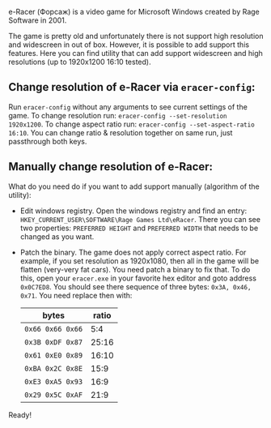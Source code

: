 e-Racer (Форсаж) is a video game for Microsoft Windows created by Rage Software in 2001.

The game is pretty old and unfortunately there is not support high resolution and widescreen in out of box. However, it is possible to add support this features. Here you can find utility that can add support widescreen and high resolutions (up to 1920x1200 16:10 tested).

## Change resolution of e-Racer via `eracer-config`:

Run `eracer-config` without any arguments to see current settings of the game.
To change resolution run: `eracer-config --set-resolution 1920x1200`.
To change aspect ratio run: `eracer-config --set-aspect-ratio 16:10`.
You can change ratio & resolution together on same run, just passthrough both keys.

## Manually change resolution of e-Racer:

What do you need do if you want to add support manually (algorithm of the utility):

* Edit windows registry.
    Open the windows registry and find an entry: `HKEY_CURRENT_USER\SOFTWARE\Rage Games Ltd\eRacer`. There you can see two properties: `PREFERRED HEIGHT` and `PREFERRED WIDTH` that needs to be changed as you want.

* Patch the binary.
    The game does not apply correct aspect ratio. For example, if you set resolution as 1920x1080, then all in the game will be flatten (very-very fat cars). You need patch a binary to fix that. To do this, open your `eracer.exe` in your favorite hex editor and goto address `0x0C7ED8`. You should see there sequence of three bytes: `0x3A, 0x46, 0x71`. You need replace then with:


    | bytes | ratio
    |----|----|
    | `0x66 0x66 0x66` | 5:4
    | `0x3B 0xDF 0x87` | 25:16
    | `0x61 0xE0 0x89` | 16:10
    | `0xBA 0x2C 0x8E` | 15:9
    | `0xE3 0xA5 0x93` | 16:9
    | `0x29 0x5C 0xAF` | 21:9

Ready!
